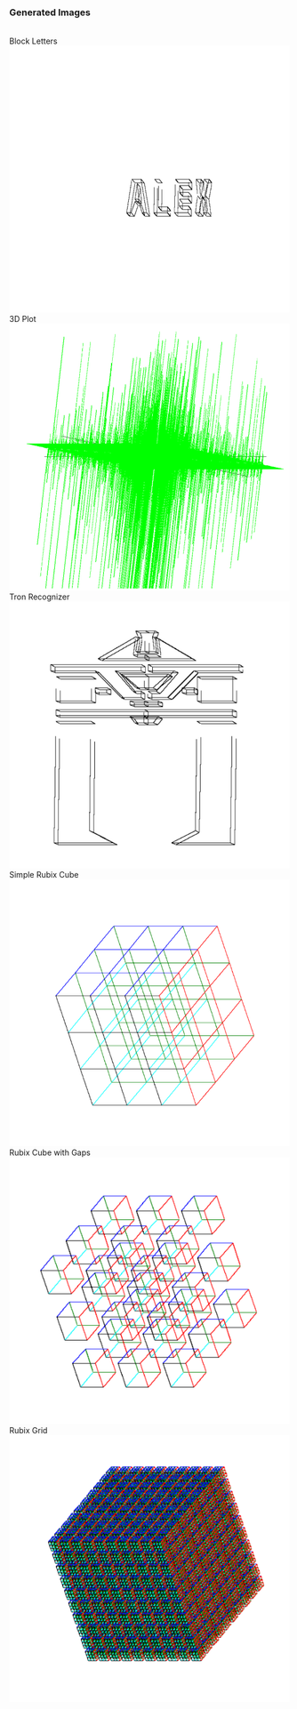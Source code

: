 <div id="top"></div>

<!-- IMAGES -->
<h3>Generated Images</h3><br>
  <summary>Block Letters</summary>
    <img src="letters_final.png" alt="Logo" width="600" height="480">

  <summary>3D Plot</summary>
    <img src="plot_final.png" alt="Logo" width="600" height="480">

  <summary>Tron Recognizer</summary>
    <img src="recognizer_final.png" alt="Logo" width="600" height="480">

  <summary>Simple Rubix Cube</summary>
    <img src="rubix_final.png" alt="Logo" width="600" height="480">

  <summary>Rubix Cube with Gaps</summary>
    <img src="rubix_gaps_final.png" alt="Logo" width="600" height="480">

  <summary>Rubix Grid</summary>
    <img src="rubix_grid_final.png" alt="Logo" width="600" height="480">
    
<br><br>

